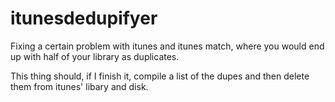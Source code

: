 # itunesdedupifyer
Fixing a certain problem with itunes and itunes match, 
where you would end up with half of your library as 
duplicates.

This thing should, if I finish it, compile a list
of the dupes and then delete them from itunes' libary
and disk.